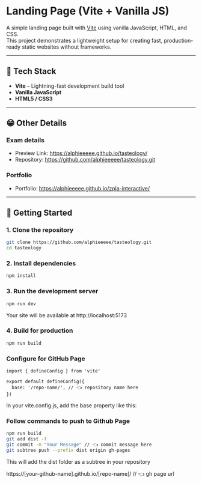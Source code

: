 # Landing Page (Vite + Vanilla JS)

A simple landing page built with [Vite](https://vitejs.dev/) using vanilla JavaScript, HTML, and CSS.  
This project demonstrates a lightweight setup for creating fast, production-ready static websites without frameworks.

---

## 🧩 Tech Stack
- **Vite** – Lightning-fast development build tool
- **Vanilla JavaScript**
- **HTML5 / CSS3**

---

## 😁 Other Details

### Exam details
- Preview Link: https://alphieeeee.github.io/tasteology/
- Repository: https://github.com/alphieeeee/tasteology.git

### Portfolio
- Portfolio: https://alphieeeee.github.io/zpla-interactive/

---

## 🚀 Getting Started

### 1. Clone the repository
```bash
git clone https://github.com/alphieeeee/tasteology.git
cd tasteology
```

### 2. Install dependencies
```bash
npm install
```

### 3. Run the development server
```bash
npm run dev
```
Your site will be available at http://localhost:5173

### 4. Build for production
```bash
npm run build
```


### Configure for GitHub Page
```
import { defineConfig } from 'vite'

export default defineConfig({
  base: '/repo-name/', // 👈 repository name here
})
```
In your vite.config.js, add the base property like this:

### Follow commands to push to Github Page
```bash
npm run build
git add dist -f
git commit -m "Your Message" // 👈 commit message here
git subtree push --prefix dist origin gh-pages
```
This will add the dist folder as a subtree in your repository

https://[your-github-name].github.io/[repo-name]/ // 👈 gh page url
